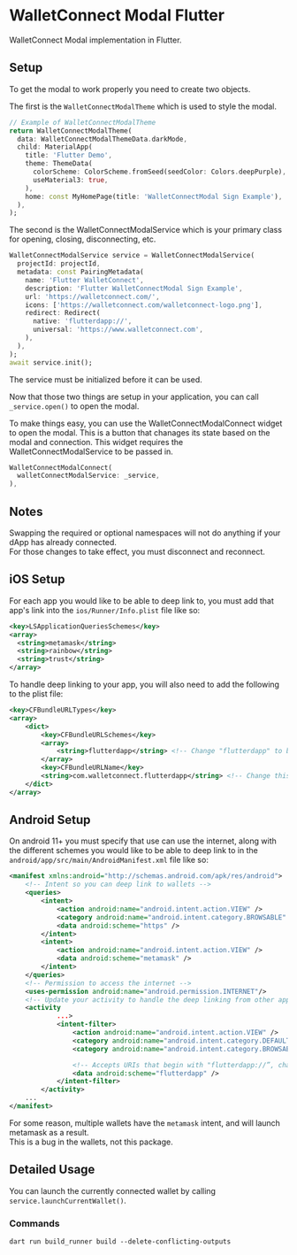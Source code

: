 # WalletConnect Modal Flutter

WalletConnect Modal implementation in Flutter.

## Setup

To get the modal to work properly you need to create two objects.

The first is the `WalletConnectModalTheme` which is used to style the modal.

```dart
// Example of WalletConnectModalTheme
return WalletConnectModalTheme(
  data: WalletConnectModalThemeData.darkMode,
  child: MaterialApp(
    title: 'Flutter Demo',
    theme: ThemeData(
      colorScheme: ColorScheme.fromSeed(seedColor: Colors.deepPurple),
      useMaterial3: true,
    ),
    home: const MyHomePage(title: 'WalletConnectModal Sign Example'),
  ),
);
```

The second is the WalletConnectModalService which is your primary class for opening, closing, disconnecting, etc.

```dart
WalletConnectModalService service = WalletConnectModalService(
  projectId: projectId, 
  metadata: const PairingMetadata(
    name: 'Flutter WalletConnect',
    description: 'Flutter WalletConnectModal Sign Example',
    url: 'https://walletconnect.com/',
    icons: ['https://walletconnect.com/walletconnect-logo.png'],
    redirect: Redirect(
      native: 'flutterdapp://',
      universal: 'https://www.walletconnect.com',
    ),
  ),
);
await service.init();
```

The service must be initialized before it can be used.

Now that those two things are setup in your application, you can call `_service.open()` to open the modal.

To make things easy, you can use the WalletConnectModalConnect widget to open the modal.
This is a button that chanages its state based on the modal and connection.
This widget requires the WalletConnectModalService to be passed in.

```dart
WalletConnectModalConnect(
  walletConnectModalService: _service,
),
```

## Notes

Swapping the required or optional namespaces will not do anything if your dApp has already connected.  
For those changes to take effect, you must disconnect and reconnect.  

## iOS Setup

For each app you would like to be able to deep link to, you must add that app's link into the `ios/Runner/Info.plist` file like so:

```xml
<key>LSApplicationQueriesSchemes</key>
<array>
  <string>metamask</string>
  <string>rainbow</string>
  <string>trust</string>
</array>
```

To handle deep linking to your app, you will also need to add the following to the plist file:

```xml
<key>CFBundleURLTypes</key>
<array>
    <dict>
        <key>CFBundleURLSchemes</key>
        <array>
            <string>flutterdapp</string> <!-- Change "flutterdapp" to be your deep link -->
        </array>
        <key>CFBundleURLName</key>
        <string>com.walletconnect.flutterdapp</string> <!-- Change this package name to be your package -->
    </dict>
</array>
```

## Android Setup

On android 11+ you must specify that use can use the internet, along with the different schemes you would like to be able to deep link to in the `android/app/src/main/AndroidManifest.xml` file like so:

```xml
<manifest xmlns:android="http://schemas.android.com/apk/res/android">
    <!-- Intent so you can deep link to wallets -->
    <queries>
        <intent>
            <action android:name="android.intent.action.VIEW" />
            <category android:name="android.intent.category.BROWSABLE" />
            <data android:scheme="https" />
        </intent>
        <intent>
            <action android:name="android.intent.action.VIEW" />
            <data android:scheme="metamask" />
        </intent>
    </queries>
    <!-- Permission to access the internet -->
    <uses-permission android:name="android.permission.INTERNET"/>
    <!-- Update your activity to handle the deep linking from other apps -->
    <activity
            ...>
            <intent-filter>
                <action android:name="android.intent.action.VIEW" />
                <category android:name="android.intent.category.DEFAULT" />
                <category android:name="android.intent.category.BROWSABLE" />

                <!-- Accepts URIs that begin with "flutterdapp://”, change this to be your deep link -->
                <data android:scheme="flutterdapp" />
            </intent-filter>
        </activity>
    ...
</manifest>
```

For some reason, multiple wallets have the `metamask` intent, and will launch metamask as a result.  
This is a bug in the wallets, not this package.  

## Detailed Usage

You can launch the currently connected wallet by calling `service.launchCurrentWallet()`.

### Commands

`dart run build_runner build --delete-conflicting-outputs`


